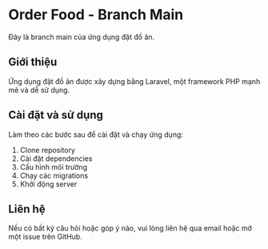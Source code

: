 # Order Food - Branch Main

Đây là branch main của ứng dụng đặt đồ ăn.

## Giới thiệu

Ứng dụng đặt đồ ăn được xây dựng bằng Laravel, một framework PHP mạnh mẽ và dễ sử dụng.

## Cài đặt và sử dụng

Làm theo các bước sau để cài đặt và chạy ứng dụng:

1. Clone repository
2. Cài đặt dependencies
3. Cấu hình môi trường
4. Chạy các migrations
5. Khởi động server

## Liên hệ

Nếu có bất kỳ câu hỏi hoặc góp ý nào, vui lòng liên hệ qua email hoặc mở một issue trên GitHub. 